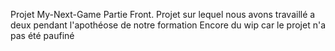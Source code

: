 Projet My-Next-Game Partie Front.
Projet sur lequel nous avons travaillé a deux pendant l'apothéose de notre formation
Encore du wip car le projet n'a pas été paufiné
